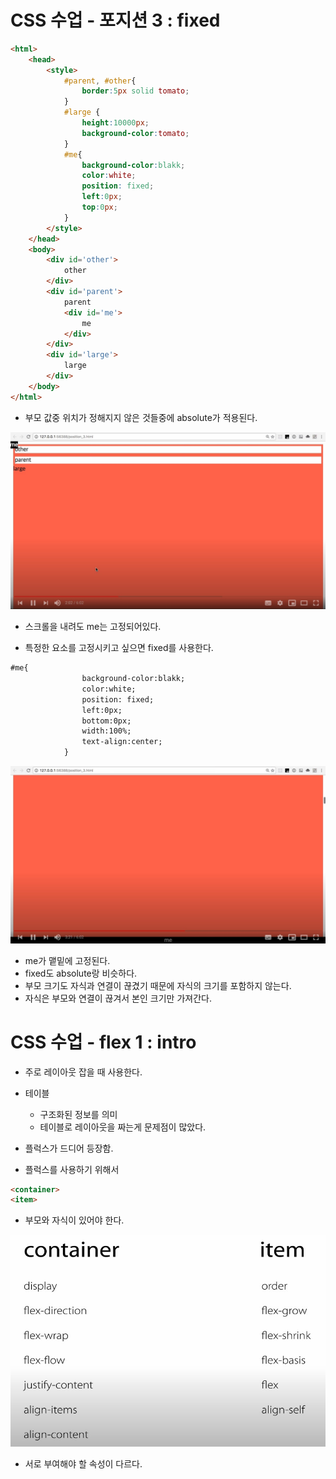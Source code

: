 # CSS 수업 - 포지션 3 : fixed

```html
<html>
    <head>
        <style>
            #parent, #other{
                border:5px solid tomato;
            }
            #large {
                height:10000px;
                background-color:tomato;
            }
            #me{
                background-color:blakk;
                color:white;
                position: fixed;
                left:0px;
                top:0px;
            }
        </style>
    </head>
    <body>
        <div id='other'>
            other
        </div>
        <div id='parent'>
            parent
            <div id='me'>
                me
            </div>
        </div>
        <div id='large'>
            large
        </div>
    </body>
</html>
```

- 부모 값중 위치가 정해지지 않은 것들중에 absolute가 적용된다.

![css19](../img/css19.jpg)

- 스크롤을 내려도 me는 고정되어있다.

- 특정한 요소를 고정시키고 싶으면 fixed를 사용한다.

```html
#me{
                background-color:blakk;
                color:white;
                position: fixed;
                left:0px;
                bottom:0px;
				width:100%;
				text-align:center;
            }
```

![css20](../img/css20.jpg)

- me가 맽밑에 고정된다.
- fixed도 absolute랑 비슷하다.
- 부모 크기도 자식과 연결이 끊겼기 때문에 자식의 크기를 포함하지 않는다.
- 자식은 부모와 연결이 끊겨서 본인 크기만 가져간다.

# CSS 수업 - flex 1 : intro

- 주로 레이아웃 잡을 때 사용한다.
- 테이블
  - 구조화된 정보를 의미
  - 테이블로 레이아웃을 짜는게 문제점이 많았다.

- 플럭스가 드디어 등장함.

- 플럭스를 사용하기 위해서 

```html
<container>
<item>
```

- 부모와 자식이 있어야 한다.

![css21](../img/css21.jpg)

- 서로 부여해야 할 속성이 다르다.
